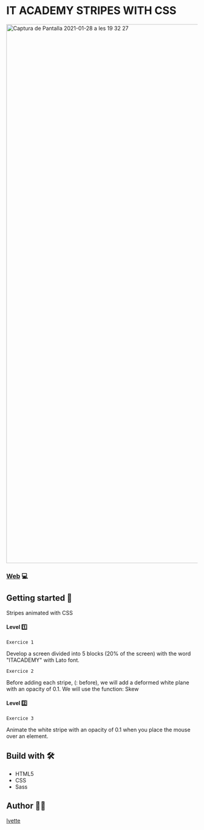 # IT ACADEMY STRIPES WITH CSS


<img width="1416" alt="Captura de Pantalla 2021-01-28 a les 19 32 27" src="https://user-images.githubusercontent.com/48102806/106182762-986e6c80-619f-11eb-8e54-71f22cf8c88e.png">

### [Web](https://xxivetteexx.github.io/IT_ACADEMY-Stripes-with-CSS/) 💻


## Getting started 🚀
Stripes animated with CSS

#### Level :one:

```Exercice 1```

Develop a screen divided into 5 blocks (20% of the screen) with the word "ITACADEMY" with Lato font.


```Exercice 2```

Before adding each stripe, (: before), we will add a deformed white plane with an opacity of 0.1.
We will use the function: Skew


#### Level :two:

```Exercice 3```

Animate the white stripe with an opacity of 0.1 when you place the mouse over an element.

## Build with 🛠️
* HTML5
* CSS
* Sass

## Author :raising_hand_woman:
[Ivette](https://github.com/xxivetteexx)
